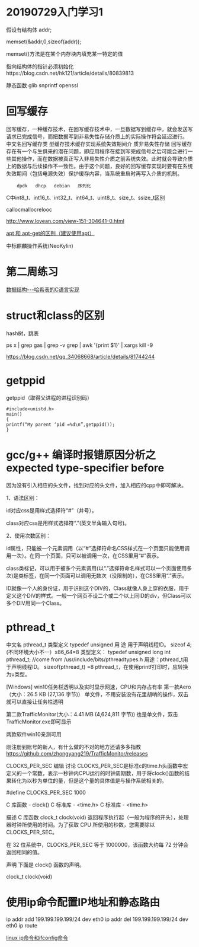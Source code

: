 # 20190729入门学习1

假设有结构体 addr;

memset(&addr,0,sizeof(addr));



memset()方法是在某个内存块内填充某一特定的值

指向结构体的指针必须初始化https://blog.csdn.net/hk121/article/details/80839813

静态函数 glib    snprintf    openssl
# 回写缓存
回写缓存，一种缓存技术，在回写缓存技术中，一旦数据写到缓存中，就会发送写请求已完成信号，而把数据写到非易失性存储介质上的实际操作将会延迟进行。
中文名回写缓存类    型缓存技术缓存实现系统失效期间介    质非易失性存储
回写缓存存在有一个与生俱来的潜在问题，即应用程序在接到写完成信号之后可能会进行一些其他操作，而在数据被真正写入非易失性介质之前系统失效。此时就会导致介质上的数据与后续操作不一致性。由于这个问题，良好的回写缓存实现时要有在系统失效期间（包括电源失效）保护缓存内容，当系统重启时再写入介质的机制。

		dpdk   dhcp   debian   序列化
C中int8_t、int16_t、int32_t、int64_t、uint8_t、size_t、ssize_t区别

callocmallocrelooc


http://www.lovean.com/view-151-304641-0.html

[apt 和 apt-get的区别（建议使用apt）](https://blog.csdn.net/a3192048/article/details/86618314)



中标麒麟操作系统(NeoKylin)


# 第二周练习
[数据结构---哈希表的C语言实现](https://blog.csdn.net/weixin_40331034/article/details/79461705)






# struct和class的区别

hash树，跳表




ps x | grep gas | grep -v grep | awk '{print $1}' | xargs kill -9

https://blog.csdn.net/qq_34068668/article/details/81744244





# getppid 
getppid（取得父进程的进程识别码）
```
#include<unistd.h>
main()
{
printf(“My parent ‘pid =%d\n”,getppid());
}
```


# gcc/g++ 编译时报错原因分析之expected type-specifier before
因为没有引入相应的头文件，找到对应的头文件，加入相应的cpp中即可解决。



1、语法区别：

id对应css是用样式选择符“#”（井号）。

class对应css是用样式选择符“.”(英文半角输入句号)。

2、使用次数区别：

id属性，只能被一个元素调用（以“#”选择符命名CSS样式在一个页面只能使用调用一次）。在同一个页面，只可以被调用一次，在CSS里用“#”表示。

class类标记，可以用于被多个元素调用(以“.”选择符命名样式可以一个页面使用多次)是类标签，在同一个页面可以调用无数次（没限制的），在CSS里用“.”表示。

ID就像一个人的身份证，用于识别这个DIV的，Class就像人身上穿的衣服，用于定义这个DIV的样式。一般一个网页不设二个或二个以上同ID的div，但Class可以多个DIV用同一个Class。



#  pthread_t
中文名 pthread_t 类型定义 typedef unsigned  用    途 用于声明线程ID。 sizeof  4;(不同环境大小不一）x86_64=8
类型定义：
typedef unsigned long int pthread_t;
//come from /usr/include/bits/pthreadtypes.h
用途：pthread_t用于声明线程ID。
sizeof(pthread_t) =8
pthread_t，在使用printf打印时，应转换为u类型。


[Windows] win10任务栏透明以及实时显示网速，CPU和内存占有率
第一款Aero（大小：26.5 KB (27,136 字节)）
单文件，不用安装没有花里胡哨的操作，双击就可以直接让任务栏透明

第二款TrafficMonitor(大小：4.41 MB (4,624,811 字节))
也是单文件，双击TrafficMonitor.exe即可显示

两款软件win10亲测可用

刚注册到账号的新人，有什么做的不对的地方还请多多指教
https://github.com/zhongyang219/TrafficMonitor/releases

CLOCKS_PER_SEC 编辑 讨论
CLOCKS_PER_SEC是标准c的time.h头函数中宏定义的一个常数，表示一秒钟内CPU运行的时钟周期数，用于将clock()函数的结果转化为以秒为单位的量，但是这个量的具体值是与操作系统相关的。


#define CLOCKS_PER_SEC 1000

C 库函数 - clock()
C 标准库 - <time.h> C 标准库 - <time.h>

描述
C 库函数 clock_t clock(void) 返回程序执行起（一般为程序的开头），处理器时钟所使用的时间。为了获取 CPU 所使用的秒数，您需要除以 CLOCKS_PER_SEC。

在 32 位系统中，CLOCKS_PER_SEC 等于 1000000，该函数大约每 72 分钟会返回相同的值。

声明
下面是 clock() 函数的声明。

clock_t clock(void)


# 使用ip命令配置IP地址和静态路由
ip addr add 199.199.199.199/24 dev eth0
ip addr del 199.199.199.199/24 dev eth0
ip route

[linux ip命令和ifconfig命令](https://www.cnblogs.com/0to9/p/9591315.html)









